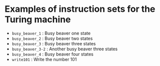 Examples of instruction sets for the Turing machine
===================================================

- `busy_beaver_1` : Busy beaver one state
- `busy_beaver_2` : Busy beaver two states
- `busy_beaver_3` : Busy beaver three states
- `busy_beaver_3-2` : Another busy beaver three states
- `busy_beaver_4` : Busy beaver four states
- `write101` : Write the number 101
